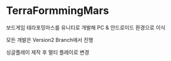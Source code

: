 # TerraFormmingMars

보드게임 테라포밍마스를 유니티로 개발해 PC & 안드로이드 환경으로 이식

모든 개발은 Version2 Branch에서 진행


싱글플레이 제작 후 멀티 플레이로 변경
